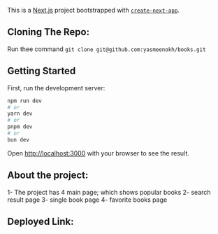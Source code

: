 This is a [Next.js](https://nextjs.org) project bootstrapped with [`create-next-app`](https://nextjs.org/docs/app/api-reference/cli/create-next-app).

## Cloning The Repo: 

Run thee command ```git clone git@github.com:yasmeenokh/books.git```

## Getting Started

First, run the development server:

```bash
npm run dev
# or
yarn dev
# or
pnpm dev
# or
bun dev
```

Open [http://localhost:3000](http://localhost:3000) with your browser to see the result.

## About the project:

1- The project has 4 main page; which shows popular books
2- search result page
3- single book page
4- favorite books page

## Deployed Link: 